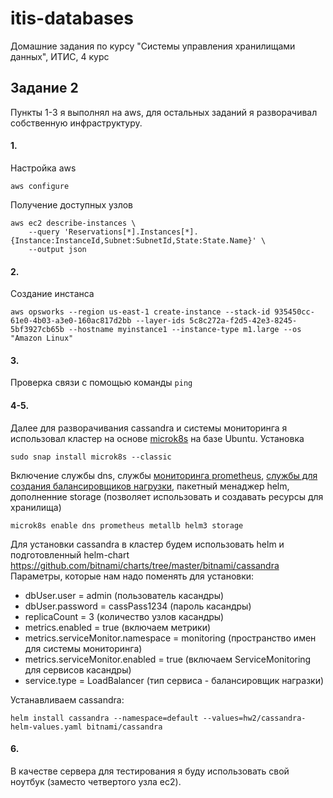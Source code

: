 # itis-databases
Домашние задания по курсу "Системы управления хранилищами данных", ИТИС, 4 курс

## Задание 2
Пункты 1-3 я выполнял на aws, для остальных заданий я разворачивал собственную инфраструктуру.
#### 1. 
Настройка aws
```
aws configure
```
Получение доступных узлов
```
aws ec2 describe-instances \
    --query 'Reservations[*].Instances[*].{Instance:InstanceId,Subnet:SubnetId,State:State.Name}' \
    --output json
```
#### 2. 
Создание инстанса
```
aws opsworks --region us-east-1 create-instance --stack-id 935450cc-61e0-4b03-a3e0-160ac817d2bb --layer-ids 5c8c272a-f2d5-42e3-8245-5bf3927cb65b --hostname myinstance1 --instance-type m1.large --os "Amazon Linux"
```
#### 3. 
Проверка связи с помощью команды `ping`

#### 4-5. 
Далее для разворачивания cassandra и системы мониторинга я использовал кластер на основе [microk8s](https://microk8s.io/) на базе Ubuntu.
Установка
```
sudo snap install microk8s --classic
```
Включение службы dns, службы [мониторинга prometheus](https://github.com/prometheus-operator/prometheus-operator), [службы для создания балансировщиков нагрузки](https://metallb.universe.tf/usage/), пакетный менаджер helm, дополненние storage (позволяет использовать и создавать ресурсы для хранилища)
```
microk8s enable dns prometheus metallb helm3 storage
```
Для установки cassandra в кластер будем использовать helm и подготовленный helm-chart https://github.com/bitnami/charts/tree/master/bitnami/cassandra
Параметры, которые нам надо поменять для установки:
- dbUser.user = admin (пользователь касандры)
- dbUser.password = cassPass1234 (пароль касандры)
- replicaCount = 3 (количество узлов касандры)
- metrics.enabled = true (включаем метрики)
- metrics.serviceMonitor.namespace = monitoring (пространство имен для системы мониторинга)
- metrics.serviceMonitor.enabled = true (включаем ServiceMonitoring для сервисов касандры)
- service.type = LoadBalancer (тип сервиса - балансировщик награзки)

Устанавливаем cassandra:
```
helm install cassandra --namespace=default --values=hw2/cassandra-helm-values.yaml bitnami/cassandra
```
#### 6. 
В качестве сервера для тестирования я буду использовать свой ноутбук (заместо четвертого узла ec2).
